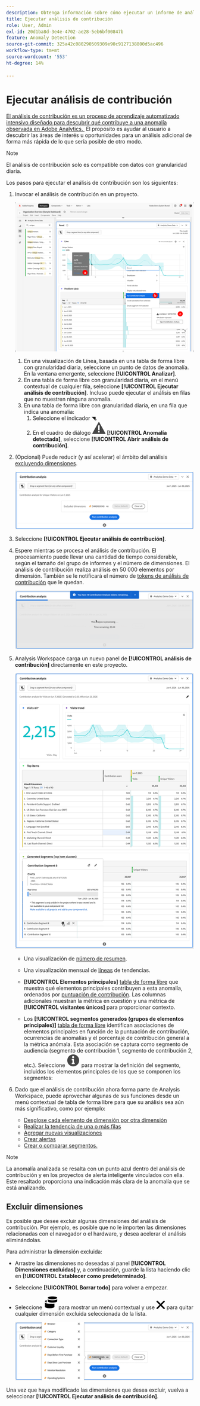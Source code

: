 ```yaml
---
description: Obtenga información sobre cómo ejecutar un informe de análisis de contribución en Analysis Workspace.
title: Ejecutar análisis de contribución
role: User, Admin
exl-id: 20d1ba8d-3e4e-4702-ae28-5eb6bf00847b
feature: Anomaly Detection
source-git-commit: 325a42c080290509309e90c9127138800d5ac496
workflow-type: tm+mt
source-wordcount: '553'
ht-degree: 14%

---
```


# Ejecutar análisis de contribución

[El análisis de contribución es un proceso de aprendizaje automatizado intensivo diseñado para descubrir qué contribuye a una anomalía observada en Adobe Analytics. &#x200B;](/help/analyze/analysis-workspace/c-anomaly-detection/anomaly-detection.md#contribution-analysis) El propósito es ayudar al usuario a descubrir las áreas de interés u oportunidades para un análisis adicional de forma más rápida de lo que sería posible de otro modo.

>[!NOTE]
>
>El análisis de contribución solo es compatible con datos con granularidad diaria.

Los pasos para ejecutar el análisis de contribución son los siguientes:

1. Invocar el análisis de contribución en un proyecto.

   ![Ejecutar análisis de contribución](assets/run-contribution-analysis.png)

   1. En una visualización de Línea, basada en una tabla de forma libre con granularidad diaria, seleccione un punto de datos de anomalía. En la ventana emergente, seleccione **[!UICONTROL Analizar]**.
   1. En una tabla de forma libre con granularidad diaria, en el menú contextual de cualquier fila, seleccione **[!UICONTROL Ejecutar análisis de contribución]**. Incluso puede ejecutar el análisis en filas que no muestren ninguna anomalía.
   1. En una tabla de forma libre con granularidad diaria, en una fila que indica una anomalía:
      1. Seleccione el indicador ◥.
      1. En el cuadro de diálogo ![Alerta](/help/assets/icons/Alert.svg) **[!UICONTROL Anomalía detectada]**, seleccione **[!UICONTROL Abrir análisis de contribución]**.



1. (Opcional) Puede reducir (y así acelerar) el ámbito del análisis [excluyendo dimensiones](#exclude-dimensions).

   ![Excluyendo dimensiones del análisis de contribución](assets/excluding-dimensions.png)

1. Seleccione **[!UICONTROL Ejecutar análisis de contribución]**.

1. Espere mientras se procesa el análisis de contribución. El procesamiento puede llevar una cantidad de tiempo considerable, según el tamaño del grupo de informes y el número de dimensiones. El análisis de contribución realiza análisis en 50 000 elementos por dimensión. También se le notificará el número de [tokens de análisis de contribución](anomaly-detection.md#contribution-analysis-tokens) que le quedan.

   ![Análisis de contribución en ejecución](assets/contribution-analysis-executing.png)

1. Analysis Workspace carga un nuevo panel de **[!UICONTROL análisis de contribución]** directamente en este proyecto.

   ![Panel de análisis de contribución](assets/contribution-analysis.png)

   * Una visualización de [número de resumen](/help/analyze/analysis-workspace/visualizations/summary-number-change.md).
   * Una visualización mensual de [líneas](/help/analyze/analysis-workspace/visualizations/line.md) de tendencias.
   * **[!UICONTROL Elementos principales]** [tabla de forma libre](/help/analyze/analysis-workspace/visualizations/freeform-table/freeform-table.md) que muestra qué elementos principales contribuyen a esta anomalía, ordenados por [puntuación de contribución](/help/analyze/analysis-workspace/c-anomaly-detection/anomaly-detection.md#contribution-analysis). Las columnas adicionales muestran la métrica en cuestión y una métrica de **[!UICONTROL visitantes únicos]** para proporcionar contexto.

   * Los **[!UICONTROL segmentos generados (grupos de elementos principales)]** [tabla de forma libre](/help/analyze/analysis-workspace/visualizations/freeform-table/freeform-table.md) identifican asociaciones de elementos principales en función de la puntuación de contribución, ocurrencias de anomalías y el porcentaje de contribución general a la métrica anómala. Esta asociación se captura como segmento de audiencia (segmento de contribución 1, segmento de contribución 2, etc.). Seleccione ![Información](/help/assets/icons/Info.svg) para mostrar la definición del segmento, incluidos los elementos principales de los que se componen los segmentos:


1. Dado que el análisis de contribución ahora forma parte de Analysis Workspace, puede aprovechar algunas de sus funciones desde un menú contextual de tabla de forma libre para que su análisis sea aún más significativo, como por ejemplo:

   * [Desglose cada elemento de dimensión por otra dimensión](/help/analyze/analysis-workspace/components/dimensions/t-breakdown-fa.md)
   * [Realizar la tendencia de una o más filas](/help/analyze/analysis-workspace/home.md#section_34930C967C104C2B9092BA8DCF2BF81A)
   * [Agregar nuevas visualizaciones](/help/analyze/analysis-workspace/visualizations/freeform-analysis-visualizations.md)
   * [Crear alertas](/help/components/alerts/alerts-overview.md)
   * [Crear o comparar segmentos.](/help/analyze/analysis-workspace/c-panels/c-segment-comparison/segment-comparison.md)

>[!NOTE]
>
>La anomalía analizada se resalta con un punto azul dentro del análisis de contribución y en los proyectos de alerta inteligente vinculados con ella. Este resaltado proporciona una indicación más clara de la anomalía que se está analizando.


## Excluir dimensiones

Es posible que desee excluir algunas dimensiones del análisis de contribución. Por ejemplo, es posible que no le importen las dimensiones relacionadas con el navegador o el hardware, y desea acelerar el análisis eliminándolas.

Para administrar la dimensión excluida:

* Arrastre las dimensiones no deseadas al panel **[!UICONTROL Dimensiones excluidas]** y, a continuación, guarde la lista haciendo clic en **[!UICONTROL Establecer como predeterminado]**.

* Seleccione **[!UICONTROL Borrar todo]** para volver a empezar.

* Seleccione ![Dimensiones](/help/assets/icons/Dimensions.svg) para mostrar un menú contextual y use ![CrossSize400](/help/assets/icons/CrossSize400.svg) para quitar cualquier dimensión excluida seleccionada de la lista.

  ![](assets/excluded-dimensions-list.png)

Una vez que haya modificado las dimensiones que desea excluir, vuelva a seleccionar **[!UICONTROL Ejecutar análisis de contribución]**.

